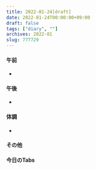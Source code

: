 ```yaml
---
title: 2022-01-24[draft]
date: 2022-01-24T00:00:00+09:00
draft: false
tags: ["diary", ""]
archives: 2022-01
slug: 777729
---
```

#### 午前
- 
#### 午後
- 
#### 体調
- 
#### その他
#### 今日のTabs